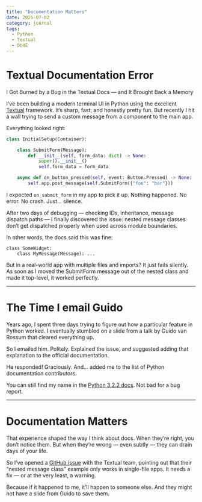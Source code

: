 ```yaml
---
title: "Documentation Matters"
date: 2025-07-02
category: journal
tags: 
  - Python
  - Textual
  - Db4E
---
```


# Textual Documentation Error

I Got Burned by a Bug in the Textual Docs — and It Brought Back a Memory

I’ve been building a modern terminal UI in Python using the excellent [Textual](https://textual.textualize.io) framework. It’s sharp, fast, and honestly pretty fun. But recently I hit a wall trying to send a custom message from a component to the main app.

Everything looked right:

```python
class InitialSetup(Container):

    class SubmitForm(Message):
        def __init__(self, form_data: dict) -> None:
            super().__init__()
            self.form_data = form_data

    async def on_button_pressed(self, event: Button.Pressed) -> None:
        self.app.post_message(self.SubmitForm({"foo": "bar"}))
```

I expected `on_submit_form` in my app to pick it up. Nothing happened. No error. No crash. Just… silence.

After two days of debugging — checking IDs, inheritance, message dispatch paths — I finally discovered the issue: nested message classes don’t get dispatched properly when used across module boundaries.

In other words, the docs said this was fine:

```
class SomeWidget:
    class MyMessage(Message): ...
```

But in a real-world app with multiple files and imports? It just fails silently. As soon as I moved the SubmitForm message out of the nested class and made it top-level, it worked perfectly.

---

# The Time I email Guido

Years ago, I spent three days trying to figure out how a particular feature in Python worked. I eventually stumbled on a slide from a talk by Guido van Rossum that cleared everything up.

So I emailed him. Politely. Explained the issue, and suggested adding that explanation to the official documentation.

He responded! Graciously. And… added me to the list of Python documentation contributors.

You can still find my name in the [Python 3.2.2 docs](https://docspy3zh.readthedocs.io/en/latest/about.html#contributors-to-the-python-documentation). Not bad for a bug report.

---

# Documentation Matters

That experience shaped the way I think about docs. When they’re right, you don’t notice them. But when they’re wrong — even subtly — they can drain days of your life.

So I’ve opened a [GitHub issue](https://github.com/Textualize/textual/issues/5919) with the Textual team, pointing out that their “nested message class” example only works in single-file apps. It needs a fix — or at the very least, a warning.

Because if it happened to me, it’ll happen to someone else. And they might not have a slide from Guido to save them.

